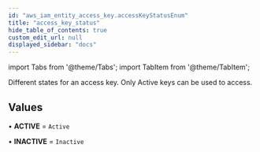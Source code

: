 ```yaml
---
id: "aws_iam_entity_access_key.accessKeyStatusEnum"
title: "access_key_status"
hide_table_of_contents: true
custom_edit_url: null
displayed_sidebar: "docs"
---
```


import Tabs from '@theme/Tabs';
import TabItem from '@theme/TabItem';

Different states for an access key. Only Active keys can be used to access.

## Values

• **ACTIVE** = `Active`

• **INACTIVE** = `Inactive`
